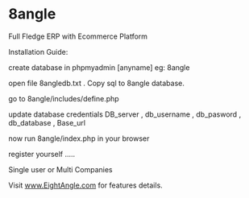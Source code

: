 # 8angle
Full Fledge ERP with Ecommerce Platform



Installation Guide:


create database in phpmyadmin [anyname] eg: 8angle

open file 8angledb.txt  . Copy sql to 8angle database.

go to 8angle/includes/define.php

update database credentials DB_server , db_username , db_pasword , db_database , Base_url   

now run 8angle/index.php in your browser

register yourself .....  

Single user or Multi Companies



Visit www.EightAngle.com for features details.
